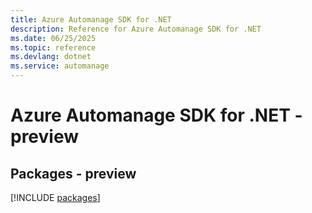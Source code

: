 ```yaml
---
title: Azure Automanage SDK for .NET
description: Reference for Azure Automanage SDK for .NET
ms.date: 06/25/2025
ms.topic: reference
ms.devlang: dotnet
ms.service: automanage
---
```

# Azure Automanage SDK for .NET - preview
## Packages - preview
[!INCLUDE [packages](automanage-index.md)]